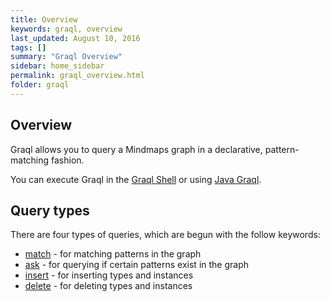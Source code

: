 ```yaml
---
title: Overview
keywords: graql, overview
last_updated: August 10, 2016
tags: []
summary: "Graql Overview"
sidebar: home_sidebar
permalink: graql_overview.html
folder: graql
---
```

## Overview

Graql allows you to query a Mindmaps graph in a declarative, pattern-matching
fashion.

You can execute Graql in the [Graql Shell](graql-shell.md) or using [Java
Graql](java-graql.md).

## Query types

There are four types of queries, which are begun with the follow keywords:
- [match](match-queries.md) - for matching patterns in the graph
- [ask](ask-queries.md) - for querying if certain patterns exist in the graph
- [insert](insert-queries.md) - for inserting types and instances
- [delete](delete-queries.md) - for deleting types and instances
